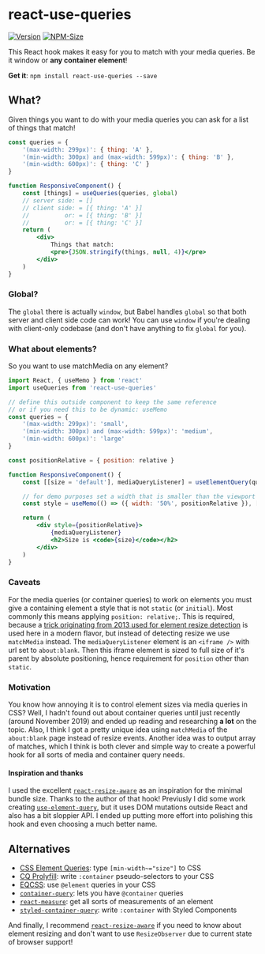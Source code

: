 # react-use-queries
[![Version](https://img.shields.io/npm/v/react-use-queries.svg)](https://www.npmjs.com/package/react-use-queries)
[![NPM-Size](https://flat.badgen.net/bundlephobia/minzip/react-use-queries)](https://www.npmjs.com/package/react-use-queries)

This React hook makes it easy for you to match with your media queries. Be it window or **any container element**!

**Get it**: `npm install react-use-queries --save`

## What?

Given things you want to do with your media queries you can ask for a list of things that match!

```jsx
const queries = {
    '(max-width: 299px)': { thing: 'A' },
    '(min-width: 300px) and (max-width: 599px)': { thing: 'B' },
    '(min-width: 600px)': { thing: 'C' }
}

function ResponsiveComponent() {
    const [things] = useQueries(queries, global)
    // server side: = []
    // client side: = [{ thing: 'A' }]
    //          or: = [{ thing: 'B' }]
    //          or: = [{ thing: 'C' }]
    return (
        <div>
            Things that match:
            <pre>{JSON.stringify(things, null, 4)}</pre>
        </div>
    )
}
```

### Global?

The `global` there is actually `window`, but Babel handles `global` so that both server and client side code can work!
You can use `window` if you're dealing with client-only codebase (and don't have anything to fix `global` for you).

### What about elements?

So you want to use matchMedia on any element?

```jsx
import React, { useMemo } from 'react'
import useQueries from 'react-use-queries'

// define this outside component to keep the same reference
// or if you need this to be dynamic: useMemo
const queries = {
    '(max-width: 299px)': 'small',
    '(min-width: 300px) and (max-width: 599px)': 'medium',
    '(min-width: 600px)': 'large'
}

const positionRelative = { position: relative }

function ResponsiveComponent() {
    const [[size = 'default'], mediaQueryListener] = useElementQuery(queries)

    // for demo purposes set a width that is smaller than the viewport width
    const style = useMemo(() => ({ width: '50%', positionRelative }), [positionRelative])

    return (
        <div style={positionRelative}>
            {mediaQueryListener}
            <h2>Size is <code>{size}</code></h2>
        </div>
    )
}
```

### Caveats

For the media queries (or container queries) to work on elements you must give a containing element a style that is not
`static` (or `initial`). Most commonly this means applying `position: relative;`. This is required, because a
[trick originating from 2013 used for element resize detection](http://www.backalleycoder.com/2013/03/18/cross-browser-event-based-element-resize-detection/) is used here in a modern
flavor, but instead of detecting resize we use `matchMedia` instead. The `mediaQueryListener` element is an `<iframe />`
with url set to `about:blank`. Then this iframe element is sized to full size of it's parent by absolute positioning,
hence requirement for `position` other than `static`.

### Motivation

You know how annoying it is to control element sizes via media queries in CSS? Well, I hadn't found out about container
queries until just recently (around November 2019) and ended up reading and researching **a lot** on the topic. Also, I
think I got a pretty unique idea using `matchMedia` of the `about:blank` page instead of resize events. Another idea was
to output array of matches, which I think is both clever and simple way to create a powerful hook for all sorts of media
and container query needs.

#### Inspiration and thanks

I used the excellent [`react-resize-aware`](https://github.com/FezVrasta/react-resize-aware) as an inspiration for the
minimal bundle size. Thanks to the author of that hook! Previusly I did some work creating
[`use-element-query`](https://github.com/Merri/use-element-query), but it uses DOM mutations outside React and also has
a bit sloppier API. I ended up putting more effort into polishing this hook and even choosing a much better name.

## Alternatives

- [CSS Element Queries](http://marcj.github.io/css-element-queries/): type `[min-width~="size"]` to CSS
- [CQ Prolyfill](https://github.com/ausi/cq-prolyfill): write `:container` pseudo-selectors to your CSS
- [EQCSS](https://elementqueries.com/): use `@element` queries in your CSS
- [`container-query`](https://github.com/ZeeCoder/container-query): lets you have `@container` queries
- [`react-measure`](https://www.npmjs.com/package/react-measure): get all sorts of measurements of an element
- [`styled-container-query`](https://www.npmjs.com/package/styled-container-query): write `:container` with Styled
  Components

And finally, I recommend [`react-resize-aware`](https://github.com/FezVrasta/react-resize-aware) if you need to know
about element resizing and don't want to use `ResizeObserver` due to current state of browser support!
